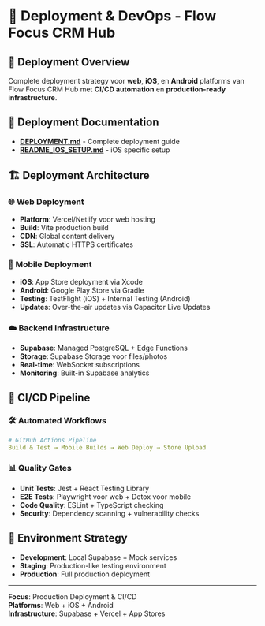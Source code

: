 # 🚀 Deployment & DevOps - Flow Focus CRM Hub

## 🎯 Deployment Overview
Complete deployment strategy voor **web**, **iOS**, en **Android** platforms van Flow Focus CRM Hub met **CI/CD automation** en **production-ready infrastructure**.

## 📁 Deployment Documentation
- **[DEPLOYMENT.md](./DEPLOYMENT.md)** - Complete deployment guide
- **[README_IOS_SETUP.md](./README_IOS_SETUP.md)** - iOS specific setup

## 🏗️ Deployment Architecture

### 🌐 Web Deployment
- **Platform**: Vercel/Netlify voor web hosting
- **Build**: Vite production build
- **CDN**: Global content delivery
- **SSL**: Automatic HTTPS certificates

### 📱 Mobile Deployment
- **iOS**: App Store deployment via Xcode
- **Android**: Google Play Store via Gradle
- **Testing**: TestFlight (iOS) + Internal Testing (Android)
- **Updates**: Over-the-air updates via Capacitor Live Updates

### ☁️ Backend Infrastructure
- **Supabase**: Managed PostgreSQL + Edge Functions
- **Storage**: Supabase Storage voor files/photos
- **Real-time**: WebSocket subscriptions
- **Monitoring**: Built-in Supabase analytics

## 🔄 CI/CD Pipeline

### 🛠️ Automated Workflows
```yaml
# GitHub Actions Pipeline
Build & Test → Mobile Builds → Web Deploy → Store Upload
```

### 📊 Quality Gates
- **Unit Tests**: Jest + React Testing Library
- **E2E Tests**: Playwright voor web + Detox voor mobile
- **Code Quality**: ESLint + TypeScript checking
- **Security**: Dependency scanning + vulnerability checks

## 🎯 Environment Strategy
- **Development**: Local Supabase + Mock services
- **Staging**: Production-like testing environment
- **Production**: Full production deployment

---
**Focus**: Production Deployment & CI/CD  
**Platforms**: Web + iOS + Android  
**Infrastructure**: Supabase + Vercel + App Stores
